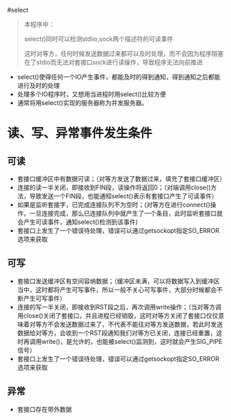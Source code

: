 #select

>本程序中：
>
>select()同时可以检测stdiio,sock两个描述符的可读事件
>
>这时对等方，任何时候发送数据过来都可以及时处理，而不会因为程序阻塞在了stdio而无法对套接口sock进行读操作，导致程序无法向前推进


- select()使得任何一个IO产生事件，都能及时的得到通知，得到通知之后都能进行及时的处理
- 处理多个IO程序时，又想用当进程时用select()比较方便
- 通常将用select()实现的服务器称为并发服务器。

# 读、写、异常事件发生条件

## 可读

- 套接口缓冲区中有数据可读；（对等方发送了数据过来，填充了套接口缓冲区）
- 连接的读一半关闭，即接收到FIN段，读操作将返回0；（对端调用close()方法，导致发送一个FIN段，也能通知select()表示有套接口产生了可读事件）
- 如果是监听套接字，已完成连接队列不为空时；(对等方在进行connect()操作，一旦连接完成，那么已连接队列中就产生了一个条目，此时监听套接口就会产生可读事件，通知select()检测到该事件)
- 套接口上发生了一个错误待处理，错误可以通过getsockopt指定SO_ERROR选项来获取

## 可写

- 套接口发送缓冲区有空间容纳数据；（缓冲区未满，可以将数据写入到缓冲区当中，这时都将产生可写事件，所以一般不关心可写事件，大部分时候都会不断产生可写事件）
- 连接的写一半关闭，即接收到RST段之后，再次调用write操作；（当对等方调用close()关闭了套接口，并且进程已经销毁，这时对等方关闭了套接口仅仅意味着对等方不会发送数据过来了，不代表不能往对等方发送数据，若此时发送数据给对等方，会收到一个RST段通知我们对等方已关闭，连接已经重置，这时再调用write()，是允许的，也能被select()监测到，这时就会产生SIG_PIPE信号）
- 套接口上发生了一个错误待处理，错误可以通过getsockopt指定SO_ERROR选项来获取

## 异常

- 套接口存在带外数据